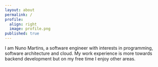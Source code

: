 ```yaml
---
layout: about
permalink: /
profile:
  align: right
  image: profile.png
published: true
---
```


I am Nuno Martins, a software engineer with interests in programming, software architecture and cloud.
My work experience is more towards backend development but on my free time I enjoy other areas.